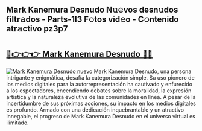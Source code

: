 ## Mark Kanemura Desnudo N𝚞𝚎vos desn𝚞dos filtr𝚊dos - Parts-1I3 F𝚘tos vid𝚎o - C𝚘ntenido atr𝚊ctivo pz3p7

# <h2><a href="http://mbcvnoe.tromn.icu/?c=Mark+Kanemura+Desnudo">🔗👉👉👉 Mark Kanemura Desnudo 🔗🔗</a></h2>

[![Mark Kanemura Desnudo nuevo](https://i.imgur.com/pEAQMta.gif)](http://mbcvnoe.tromn.icu/?c=Mark+Kanemura+Desnudo)
Mark Kanemura Desnudo, una persona intrigante y enigmática, desafía la categorización simple. Su uso pionero de los medios digitales para la autorrepresentación ha cautivado y enfurecido a los espectadores, encendiendo debates sobre la moralidad, la expresión artística y la naturaleza evolutiva de las comunidades en línea. A pesar de la incertidumbre de sus próximas acciones, su impacto en los medios digitales es profundo. Armado con una dedicación inquebrantable y un atractivo innegable, el progreso de Mark Kanemura Desnudo en el universo virtual es ilimitado.
